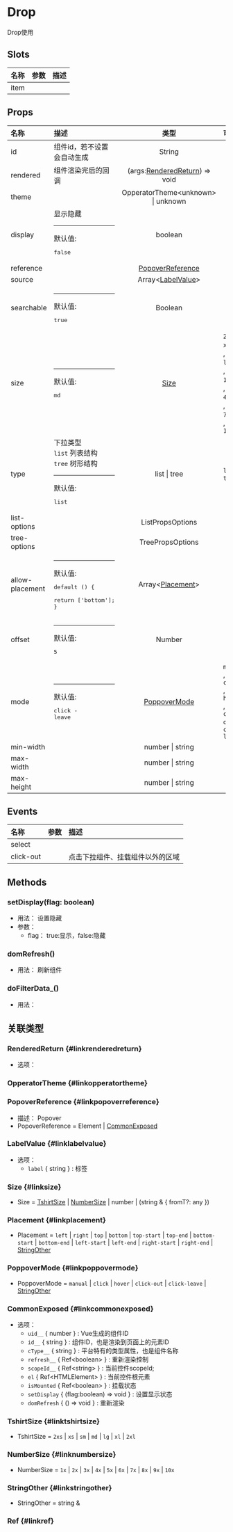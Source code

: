 # Drop


Drop使用

## Slots


<div class="slots">

| 名称 | 参数 | 描述 |
| :--- | :--- | :--- |
| item |      |      |

</div>



## Props


<div class="props">

| 名称            | 描述                                                                           |                           类型                          | 可选值                                                                                                                  |
| :-------------- | :----------------------------------------------------------------------------- | :-----------------------------------------------------: | :---------------------------------------------------------------------------------------------------------------------- |
| id              | 组件id，若不设置会自动生成                                                     |                          String                         |                                                                                                                         |
| rendered        | 组件渲染完后的回调                                                             | (args:[RenderedReturn](#linkrenderedreturn)) =&gt; void |                                                                                                                         |
| theme           |                                                                                |         OpperatorTheme&lt;unknown&gt; \| unknown        |                                                                                                                         |
| display         | 显示隐藏<hr>默认值:<br><pre>false</pre>                                        |                         boolean                         |                                                                                                                         |
| reference       |                                                                                |        [PopoverReference](#linkpopoverreference)        |                                                                                                                         |
| source          |                                                                                |        Array&lt;[LabelValue](#linklabelvalue)&gt;       |                                                                                                                         |
| searchable      | <hr>默认值:<br><pre>true</pre>                                                 |                         Boolean                         |                                                                                                                         |
| size            | <hr>默认值:<br><pre>md</pre>                                                   |                    [Size](#linksize)                    | `2xs` , `xs` , `sm` , `md` , `lg` , `xl` , `2xl` , `1x` , `2x` , `3x` , `4x` , `5x` , `6x` , `7x` , `8x` , `9x` , `10x` |
| type            | 下拉类型<br/>`list` 列表结构<br/>`tree` 树形结构<hr>默认值:<br><pre>list</pre> |                       list \| tree                      | `list` , `tree`                                                                                                         |
| list-options    |                                                                                |                     ListPropsOptions                    |                                                                                                                         |
| tree-options    |                                                                                |                     TreePropsOptions                    |                                                                                                                         |
| allow-placement | <hr>默认值:<br><pre>default () {<br>  return ['bottom'];<br>}</pre>            |         Array&lt;[Placement](#linkplacement)&gt;        |                                                                                                                         |
| offset          | <hr>默认值:<br><pre>5</pre>                                                    |                          Number                         |                                                                                                                         |
| mode            | <hr>默认值:<br><pre>click - leave</pre>                                        |            [PoppoverMode](#linkpoppovermode)            | `manual` , `click` , `hover` , `click-out` , `click-leave`                                                              |
| min-width       |                                                                                |                     number \| string                    |                                                                                                                         |
| max-width       |                                                                                |                     number \| string                    |                                                                                                                         |
| max-height      |                                                                                |                     number \| string                    |                                                                                                                         |

</div>



## Events


<div class="events">

| 名称      | 参数 | 描述                             |
| :-------- | :--- | :------------------------------- |
| select    |      |                                  |
| click-out |      | 点击下拉组件、挂载组件以外的区域 |

</div>



## Methods

### setDisplay(flag: boolean)
- 用法： 设置隐藏
- 参数：
	 - flag： true:显示，false:隐藏

### domRefresh()
- 用法： 刷新组件



### doFilterData_()
- 用法： 

## 关联类型



### RenderedReturn {#linkrenderedreturn}

- 选项：

### OpperatorTheme {#linkopperatortheme}


### PopoverReference {#linkpopoverreference}

- 描述： Popover
- PopoverReference = 	 Element \| [CommonExposed](#linkcommonexposed)

### LabelValue {#linklabelvalue}

- 选项：
	 - `label` { string } : 标签

### Size {#linksize}

- Size = 	 [TshirtSize](#linktshirtsize) \| [NumberSize](#linknumbersize) \| number \| (string &amp; { fromT?: any })

### Placement {#linkplacement}

- Placement = 	 `left` \| `right` \| `top` \| `bottom` \| `top-start` \| `top-end` \| `bottom-start` \| `bottom-end` \| `left-start` \| `left-end` \| `right-start` \| `right-end` \| [StringOther](#linkstringother)

### PoppoverMode {#linkpoppovermode}

- PoppoverMode = 	 `manual` \| `click` \| `hover` \| `click-out` \| `click-leave` \| [StringOther](#linkstringother)

### CommonExposed {#linkcommonexposed}

- 选项：
	 - `uid__` { number } : Vue生成的组件ID
	 - `id__` { string } : 组件ID，也是渲染到页面上的元素ID
	 - `cType__` { string } : 平台特有的类型属性，也是组件名称
	 - `refresh__` { Ref&lt;boolean&gt; } : 重新渲染控制
	 - `scopeId__` { Ref&lt;string&gt; } : 当前控件scopeId;
	 - `el` { Ref&lt;HTMLElement&gt; } : 当前控件根元素
	 - `isMounted` { Ref&lt;boolean&gt; } : 挂载状态
	 - `setDisplay` { (flag:boolean) =&gt; void } : 设置显示状态
	 - `domRefresh` { () =&gt; void } : 重新渲染

### TshirtSize {#linktshirtsize}

- TshirtSize = 	 `2xs` \| `xs` \| `sm` \| `md` \| `lg` \| `xl` \| `2xl`

### NumberSize {#linknumbersize}

- NumberSize = 	 `1x` \| `2x` \| `3x` \| `4x` \| `5x` \| `6x` \| `7x` \| `8x` \| `9x` \| `10x`

### StringOther {#linkstringother}

- StringOther = 	 string \& 

### Ref {#linkref}
